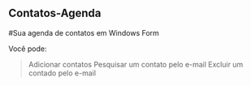 ## Contatos-Agenda

#Sua agenda de contatos em Windows Form

Você pode:
> Adicionar contatos
> Pesquisar um contato pelo e-mail
> Excluir um contado pelo e-mail


